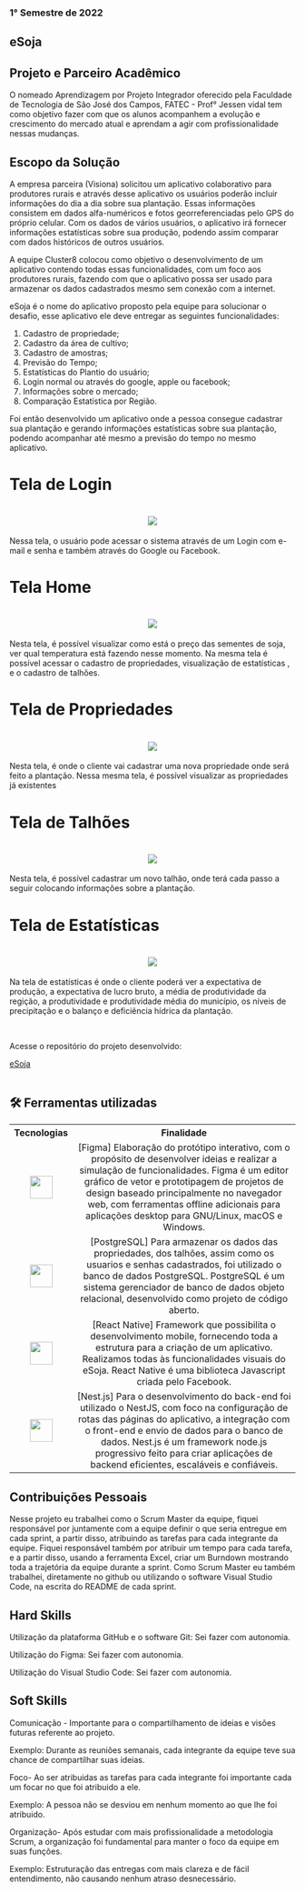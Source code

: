 ### 1° Semestre de 2022

## eSoja

## Projeto e Parceiro Acadêmico
O nomeado Aprendizagem por Projeto Integrador oferecido pela Faculdade de Tecnologia de São José dos Campos, FATEC - Prof° Jessen vidal tem como objetivo fazer com que os alunos acompanhem a evolução e crescimento do mercado atual e aprendam a agir com profissionalidade nessas mudanças.

## Escopo da Solução
A empresa parceira (Visiona) solicitou um aplicativo colaborativo para produtores rurais e através desse aplicativo os usuários poderão incluir informações do dia a dia sobre sua plantação. Essas informações consistem em dados alfa-numéricos e fotos georreferenciadas pelo GPS do próprio celular. Com os dados de vários usuários, o aplicativo irá fornecer informações estatísticas sobre sua produção, podendo assim comparar com dados históricos de outros usuários.

A equipe Cluster8 colocou como objetivo o desenvolvimento de um aplicativo contendo todas essas funcionalidades, com um foco aos produtores rurais, fazendo com que o aplicativo possa ser usado para armazenar os dados cadastrados mesmo sem conexão com a internet.

eSoja é o nome do aplicativo proposto pela equipe para solucionar o desafio, esse aplicativo ele deve entregar as seguintes funcionalidades:

1. Cadastro de propriedade;
2. Cadastro da área de cultivo;
3. Cadastro de amostras;
4. Previsão do Tempo;
5. Estatísticas do Plantio do usuário;
6. Login normal ou através do google, apple ou facebook;
8. Informações sobre o mercado;
9. Comparação Estatística por Região.

Foi então desenvolvido um aplicativo onde a pessoa consegue cadastrar sua plantação e gerando informações estatísticas sobre sua plantação, podendo acompanhar até mesmo a previsão do tempo no mesmo aplicativo.


# Tela de Login
<h1 align="center"> <img src = "https://github.com/cluster-8/esoja-mobile/blob/main/Gifs/LoginScreen.gif"/></h1>

Nessa tela, o usuário pode acessar o sistema através de um Login com e-mail e senha e também através do Google ou Facebook.

# Tela Home
<h1 align="center"> <img src = "https://github.com/elias31072002/teste/blob/main/Imagens/home.JPG"/></h1>

Nesta tela, é possível visualizar como está o preço das sementes de soja, ver qual temperatura está fazendo nesse momento. Na mesma tela é possível acessar o cadastro de propriedades, visualização de estatísticas , e o cadastro de talhões.

# Tela de Propriedades
<h1 align="center"> <img src = "https://github.com/cluster-8/esoja-mobile/blob/main/Gifs/create-property.gif"/></h1>

Nesta tela, é onde o cliente vai cadastrar uma nova propriedade onde será feito a plantação. Nessa mesma tela, é possível visualizar as propriedades já existentes

# Tela de Talhões
<h1 align="center"> <img src = "https://github.com/cluster-8/esoja-mobile/blob/main/Gifs/amostras.gif"/></h1>

Nesta tela, é possível cadastrar um novo talhão, onde terá cada passo a seguir colocando informações sobre a plantação.

# Tela de Estatísticas
<h1 align="center"> <img src = "https://github.com/cluster-8/esoja-mobile/blob/main/Gifs/expectativa-producao.gif"/></h1>

Na tela de estatísticas é onde o cliente poderá ver a expectativa de produção, a expectativa de lucro bruto, a média de produtividade da regição, a produtividade e produtividade média do município, os níveis de precipitação e o balanço e deficiência hídrica da plantação.


<br>

Acesse o repositório do projeto desenvolvido:

[eSoja](https://github.com/cluster-8/esoja-mobile)
<br>
<br>


<h2>🛠 Ferramentas utilizadas</h2>
<table>
    <tr>
        <th align="center">Tecnologias</th>
        <th align="center">Finalidade</th>
    </tr>
    <tr>
        <td align="center"><img src="https://cdn.jsdelivr.net/gh/devicons/devicon/icons/figma/figma-original.svg" width="40" height="40"></td>
        <td align="center">[Figma]  Elaboração do protótipo interativo, com o propósito de desenvolver ideias e realizar a simulação de funcionalidades. Figma é um editor gráfico de vetor e prototipagem de projetos de design baseado principalmente no navegador web, com ferramentas offline adicionais para aplicações desktop para GNU/Linux, macOS e Windows.</td>
    </tr>
    <tr>
        <td align="center"><img src="https://icongr.am/devicon/postgresql-original.svg?size=128&color=currentColor" width="40" height="40"</td>
        <td align="center">[PostgreSQL] Para armazenar os dados das propriedades, dos talhões, assim como os usuarios e senhas cadastrados, foi utilizado o banco de dados PostgreSQL. PostgreSQL é um sistema gerenciador de banco de dados objeto relacional, desenvolvido como projeto de código aberto.</td>
    </tr>
    <tr>
        <td align="center"><img src="https://cdn.jsdelivr.net/gh/devicons/devicon/icons/react/react-original.svg" width="40" height="40"/></td>
        <td align="center">[React Native] Framework que possibilita o desenvolvimento mobile, fornecendo toda a estrutura para a criação de um aplicativo. Realizamos todas às funcionalidades visuais do eSoja. React Native é uma biblioteca Javascript criada pelo Facebook.</td>
    </tr>
      <tr>
        <td align="center"><img src="https://upload.wikimedia.org/wikipedia/commons/a/a8/NestJS.svg" width="40" height="40"/></td>
        <td align="center">[Nest.js] Para o desenvolvimento do back-end foi utilizado o NestJS, com foco na configuração de rotas das páginas do aplicativo, a integração com o front-end e envio de dados para o banco de dados. Nest.js é um framework node.js progressivo feito para criar aplicações de backend eficientes, escaláveis e confiáveis.</td>
    </tr>
</table>



## Contribuições Pessoais
Nesse projeto eu trabalhei como o Scrum Master da equipe, fiquei responsável por juntamente com a equipe definir o que seria entregue em cada sprint, a partir disso, atribuindo as tarefas para cada integrante da equipe.
Fiquei responsável também por atribuir um tempo para cada tarefa, e a partir disso, usando a ferramenta Excel, criar um Burndown mostrando toda a trajetória da equipe durante a sprint.
Como Scrum Master eu também trabalhei, diretamente no github ou utilizando o software Visual Studio Code, na escrita do README de cada sprint.


## Hard Skills

Utilização da plataforma GitHub e o software Git: Sei fazer com autonomia.

Utilização do Figma: Sei fazer com autonomia.

Utilização do Visual Studio Code: Sei fazer com autonomia.


## Soft Skills
Comunicação - Importante para o compartilhamento de ideias e visões futuras referente ao projeto.

Exemplo: Durante as reuniões semanais, cada integrante da equipe teve sua chance de compartilhar suas ideias.

Foco- Ao ser atribuidas as tarefas para cada integrante foi importante cada um focar no que foi atribuido a ele.

Exemplo: A pessoa não se desviou em nenhum momento ao que lhe foi atribuido.

Organização- Após estudar com mais profissionalidade a metodologia Scrum, a organização foi fundamental para manter o foco da equipe em suas funções.

Exemplo: Estruturação das entregas com mais clareza e de fácil entendimento, não causando nenhum atraso desnecessário.



















